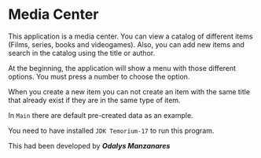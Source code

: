 # Media Center


This application is a media center. You can view a catalog of different items (Films, series, books and videogames).
Also, you can add new items and search in the catalog using the title or author.

At the beginning, the application will show a menu with those different options.
You must press a number to choose the option. 

When you create a new item you can not create an item with the same title that already exist if they are in the same type of item.

In `Main` there are default pre-created data as an example.

You need to have installed `JDK Temorium-17`  to run this program.

This had been developed by **_Odalys Manzanares_**
